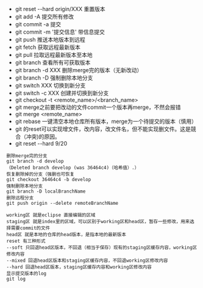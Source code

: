 - git reset --hard origin/XXX 重置版本
- git add -A 提交所有修改
- git commit -a 提交
- git commit -m '提交信息' 带信息提交
- git push 推送本地版本到远程
- git fetch 获取远程最新版本
- git pull 拉取远程最新版本至本地
- git branch 查看所有可获取版本
- git branch -d XXX 删除merge完的版本（无新改动）
- git branch -D 强制删除本地分支
- git switch XXX 切换到新分支
- git switch -c XXX 创建并切换到新分支
- git checkout -t <remote_name>/<branch_name>
- git merge之前要把改动的文件commit一个版本再merge，不然会报错
- git merge <remote_name>
- git rebase 一键清空本地仓库所有版本，merge为一个待提交的版本（慎用）
- git 的reset可以实现增文件，改内容，改文件名，但不能实现删文件。这是競合（冲突)的原因。
- git reset --hard <commit ID>
9/20
```
删除merge完的分支 
git branch -d develop 
（Deleted branch develop (was 36464c4)（哈希值）.） 
恢复删除掉的分支（强删也可恢复 
git checkout 36464c4 -b develop 
强制删除本地分支 
git branch -D localBranchName 
删除远程分支 
git push origin --delete remoteBranchName

working区 就是eclipse 直接编辑的区域 
staging区 就是index里的区域，可以区别于working区和head区，暂存一些修改，用来选择需要commit的文件 
head区 就是本地的仓库的head版本，是指本地的最新版本 
reset 有三种形式 
--soft 只回退head区版本，不回退（相当于保存）现有的staging区缓存内容，working区修改内容 
--mixed 回退head区版本和staging区缓存内容，不回退working区修改内容 
--hard 回退head区版本，staging区缓存内容和working区修改内容
显示提交版本的log
git log 

```
